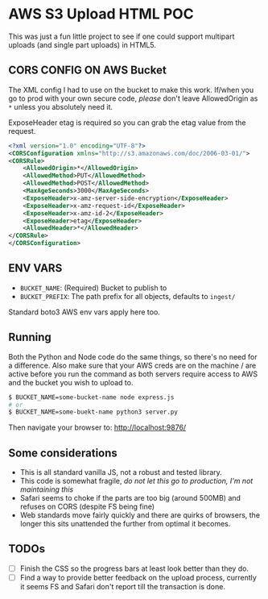 # AWS S3 Upload HTML POC
This was just a fun little project to see if one could support multipart uploads (and single part uploads) in HTML5.

## CORS CONFIG ON AWS Bucket
The XML config I had to use on the bucket to make this work. If/when you go to prod with your own secure code, *please* 
don't leave AllowedOrigin as `*` unless you absolutely need it.

ExposeHeader etag is required so you can grab the etag value from the request.

```xml
<?xml version="1.0" encoding="UTF-8"?>
<CORSConfiguration xmlns="http://s3.amazonaws.com/doc/2006-03-01/">
<CORSRule>
    <AllowedOrigin>*</AllowedOrigin>
    <AllowedMethod>PUT</AllowedMethod>
    <AllowedMethod>POST</AllowedMethod>
    <MaxAgeSeconds>3000</MaxAgeSeconds>
    <ExposeHeader>x-amz-server-side-encryption</ExposeHeader>
    <ExposeHeader>x-amz-request-id</ExposeHeader>
    <ExposeHeader>x-amz-id-2</ExposeHeader>
    <ExposeHeader>etag</ExposeHeader>
    <AllowedHeader>*</AllowedHeader>
</CORSRule>
</CORSConfiguration>
```

## ENV VARS

* `BUCKET_NAME`: (Required) Bucket to publish to
* `BUCKET_PREFIX`: The path prefix for all objects, defaults to `ingest/`

Standard boto3 AWS env vars apply here too.

## Running
Both the Python and Node code do the same things, so there's no need for a difference. Also make sure that your AWS creds are on the machine / are active before you run the command as both servers require access to AWS and the bucket you wish to upload to.
```bash
$ BUCKET_NAME=some-bucket-name node express.js
# or
$ BUCKET_NAME=some-buekt-name python3 server.py
```
Then navigate your browser to: [http://localhost:9876/](http://localhost:9876/)

## Some considerations
* This is all standard vanilla JS, not a robust and tested library.
* This code is somewhat fragile, *do not let this go to production, I'm not maintaining this*
* Safari seems to choke if the parts are too big (around 500MB) and refuses on CORS (despite FS being fine)
* Web standards move fairly quickly and there are quirks of browsers, the longer this sits unattended the further from optimal it becomes.

## TODOs
* [ ] Finish the CSS so the progress bars at least look better than they do.
* [ ] Find a way to provide better feedback on the upload process, currently it seems FS and Safari don't report till the transaction is done.